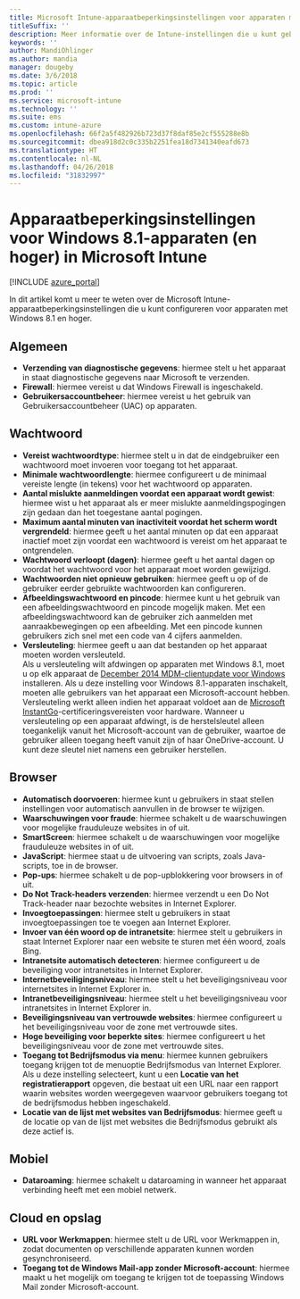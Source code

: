 ```yaml
---
title: Microsoft Intune-apparaatbeperkingsinstellingen voor apparaten met Windows 8.1
titleSuffix: ''
description: Meer informatie over de Intune-instellingen die u kunt gebruiken voor het beheren van apparaatinstellingen en functionaliteit op apparaten met Windows 8.1.
keywords: ''
author: MandiOhlinger
ms.author: mandia
manager: dougeby
ms.date: 3/6/2018
ms.topic: article
ms.prod: ''
ms.service: microsoft-intune
ms.technology: ''
ms.suite: ems
ms.custom: intune-azure
ms.openlocfilehash: 66f2a5f482926b723d37f8daf85e2cf555288e8b
ms.sourcegitcommit: dbea918d2c0c335b2251fea18d7341340eafd673
ms.translationtype: HT
ms.contentlocale: nl-NL
ms.lasthandoff: 04/26/2018
ms.locfileid: "31832997"
---
```

# <a name="microsoft-intune-windows-81-and-later-device-restriction-settings"></a>Apparaatbeperkingsinstellingen voor Windows 8.1-apparaten (en hoger) in Microsoft Intune

[!INCLUDE [azure_portal](./includes/azure_portal.md)]

In dit artikel komt u meer te weten over de Microsoft Intune-apparaatbeperkingsinstellingen die u kunt configureren voor apparaten met Windows 8.1 en hoger.


## <a name="general"></a>Algemeen

-   **Verzending van diagnostische gegevens**: hiermee stelt u het apparaat in staat diagnostische gegevens naar Microsoft te verzenden.
-   **Firewall**: hiermee vereist u dat Windows Firewall is ingeschakeld.
-   **Gebruikersaccountbeheer**: hiermee vereist u het gebruik van Gebruikersaccountbeheer (UAC) op apparaten.

## <a name="password"></a>Wachtwoord
-   **Vereist wachtwoordtype**: hiermee stelt u in dat de eindgebruiker een wachtwoord moet invoeren voor toegang tot het apparaat.
-   **Minimale wachtwoordlengte**: hiermee configureert u de minimaal vereiste lengte (in tekens) voor het wachtwoord op apparaten.
-   **Aantal mislukte aanmeldingen voordat een apparaat wordt gewist**: hiermee wist u het apparaat als er meer mislukte aanmeldingspogingen zijn gedaan dan het toegestane aantal pogingen.
-   **Maximum aantal minuten van inactiviteit voordat het scherm wordt vergrendeld**: hiermee geeft u het aantal minuten op dat een apparaat inactief moet zijn voordat een wachtwoord is vereist om het apparaat te ontgrendelen.
-   **Wachtwoord verloopt (dagen)**: hiermee geeft u het aantal dagen op voordat het wachtwoord voor het apparaat moet worden gewijzigd.
-   **Wachtwoorden niet opnieuw gebruiken**: hiermee geeft u op of de gebruiker eerder gebruikte wachtwoorden kan configureren.
-   **Afbeeldingswachtwoord en pincode**: hiermee kunt u het gebruik van een afbeeldingswachtwoord en pincode mogelijk maken. Met een afbeeldingswachtwoord kan de gebruiker zich aanmelden met aanraakbewegingen op een afbeelding. Met een pincode kunnen gebruikers zich snel met een code van 4 cijfers aanmelden.
-   **Versleuteling**: hiermee geeft u aan dat bestanden op het apparaat moeten worden versleuteld.<br>Als u versleuteling wilt afdwingen op apparaten met Windows 8.1, moet u op elk apparaat de [December 2014 MDM-clientupdate voor Windows](https://support.microsoft.com/kb/3013816) installeren.
Als u deze instelling voor Windows 8.1-apparaten inschakelt, moeten alle gebruikers van het apparaat een Microsoft-account hebben.
Versleuteling werkt alleen indien het apparaat voldoet aan de [Microsoft InstantGo](https://blogs.windows.com/windowsexperience/2014/06/19/instantgo-a-better-way-to-sleep/#IBHULcTfI4PokO8X.97)-certificeringsvereisten voor hardware.
Wanneer u versleuteling op een apparaat afdwingt, is de herstelsleutel alleen toegankelijk vanuit het Microsoft-account van de gebruiker, waartoe de gebruiker alleen toegang heeft vanuit zijn of haar OneDrive-account. U kunt deze sleutel niet namens een gebruiker herstellen.     



## <a name="browser"></a>Browser
-   **Automatisch doorvoeren**: hiermee kunt u gebruikers in staat stellen instellingen voor automatisch aanvullen in de browser te wijzigen.
-   **Waarschuwingen voor fraude**: hiermee schakelt u de waarschuwingen voor mogelijke frauduleuze websites in of uit.
-   **SmartScreen**: hiermee schakelt u de waarschuwingen voor mogelijke frauduleuze websites in of uit.
-   **JavaScript**: hiermee staat u de uitvoering van scripts, zoals Java-scripts, toe in de browser.
-   **Pop-ups**: hiermee schakelt u de pop-upblokkering voor browsers in of uit.
-   **Do Not Track-headers verzenden**: hiermee verzendt u een Do Not Track-header naar bezochte websites in Internet Explorer.
-   **Invoegtoepassingen**: hiermee stelt u gebruikers in staat invoegtoepassingen toe te voegen aan Internet Explorer.
-   **Invoer van één woord op de intranetsite**: hiermee stelt u gebruikers in staat Internet Explorer naar een website te sturen met één woord, zoals Bing.
-   **Intranetsite automatisch detecteren**: hiermee configureert u de beveiliging voor intranetsites in Internet Explorer.
-   **Internetbeveiligingsniveau**: hiermee stelt u het beveiligingsniveau voor internetsites in Internet Explorer in.
-   **Intranetbeveiligingsniveau**: hiermee stelt u het beveiligingsniveau voor intranetsites in Internet Explorer in.
-   **Beveiligingsniveau van vertrouwde websites**: hiermee configureert u het beveiligingsniveau voor de zone met vertrouwde sites.
-   **Hoge beveiliging voor beperkte sites**: hiermee configureert u het beveiligingsniveau voor de zone met vertrouwde sites.
-   **Toegang tot Bedrijfsmodus via menu**: hiermee kunnen gebruikers toegang krijgen tot de menuoptie Bedrijfsmodus van Internet Explorer.
Als u deze instelling selecteert, kunt u een **Locatie van het registratierapport** opgeven, die bestaat uit een URL naar een rapport waarin websites worden weergegeven waarvoor gebruikers toegang tot de bedrijfsmodus hebben ingeschakeld.
-   **Locatie van de lijst met websites van Bedrijfsmodus**: hiermee geeft u de locatie op van de lijst met websites die Bedrijfsmodus gebruikt als deze actief is.

## <a name="cellular"></a>Mobiel
-   **Dataroaming**: hiermee schakelt u dataroaming in wanneer het apparaat verbinding heeft met een mobiel netwerk.

## <a name="cloud-and-storage"></a>Cloud en opslag
-   **URL voor Werkmappen**: hiermee stelt u de URL voor Werkmappen in, zodat documenten op verschillende apparaten kunnen worden gesynchroniseerd.
-   **Toegang tot de Windows Mail-app zonder Microsoft-account**: hiermee maakt u het mogelijk om toegang te krijgen tot de toepassing Windows Mail zonder Microsoft-account.    
